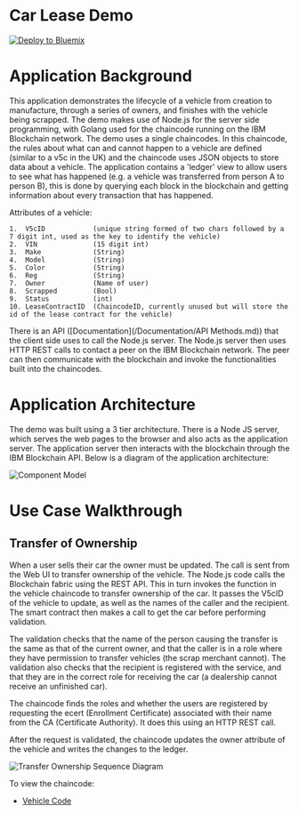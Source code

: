 # Car Lease Demo

[![Deploy to Bluemix](https://bluemix.net/deploy/button.png)](https://bluemix.net/deploy?repository=https://github.com/awjh/car-lease-demo.git)

# Application Background

This application demonstrates the lifecycle of a vehicle from creation to manufacture, through a series of owners, and finishes with the vehicle being scrapped. The demo makes use of Node.js for the server side programming, with Golang used for the chaincode running on the IBM Blockchain network. The demo uses a single chaincodes. In this chaincode, the rules about what can and cannot happen to a vehicle are defined (similar to a v5c in the UK) and the chaincode uses JSON objects to store data about a vehicle. The application contains a 'ledger' view to allow users to see what has happened (e.g. a vehicle was transferred from person A to person B), this is done by querying each block in the blockchain and getting information about every transaction that has happened. 

Attributes of a vehicle:

	1.	V5cID            (unique string formed of two chars followed by a 7 digit int, used as the key to identify the vehicle)
	2. 	VIN              (15 digit int)
	3. 	Make             (String)
	4. 	Model            (String)
	5. 	Color            (String)
	6. 	Reg              (String)
	7. 	Owner            (Name of user)
	8. 	Scrapped         (Bool)
	9. 	Status           (int)
	10.	LeaseContractID  (ChaincodeID, currently unused but will store the id of the lease contract for the vehicle)

There is an API ([Documentation](/Documentation/API Methods.md)) that the client side uses to call the Node.js server. The Node.js server then uses HTTP REST calls to contact a peer on the IBM Blockchain network. The peer can then communicate with the blockchain and invoke the functionalities built into the chaincodes.


# Application Architecture

The demo was built using a 3 tier architecture. There is a Node JS server, which serves the web pages to the browser and also acts as the application server. The application server then interacts with the blockchain through the IBM Blockchain API. Below is a diagram of the application architecture:

![Component Model](Images/Technical_Component_Model.png)

# Use Case Walkthrough

## Transfer of Ownership ##

When a user sells their car the owner must be updated. The call is sent from the Web UI to transfer ownership of the vehicle. The Node.js code calls the Blockchain fabric using the REST API. This in turn invokes the function in the vehicle chaincode to transfer ownership of the car. It passes the V5cID of the vehicle to update, as well as the names of the caller and the recipient. The smart contract then makes a call to get the car before performing validation.

The validation checks that the name of the person causing the transfer is the same as that of the current owner, and that the caller is in a role where they have permission to transfer vehicles (the scrap merchant cannot). The validation also checks that the recipient is registered with the service, and that they are in the correct role for receiving the car (a dealership cannot receive an unfinished car).

The chaincode finds the roles and whether the users are registered by requesting the ecert (Enrollment Certificate) associated with their name from the CA (Certificate Authority). It does this using an HTTP REST call.

After the request is validated, the chaincode updates the owner attribute of the vehicle and writes the changes to the ledger.

![Transfer Ownership Sequence Diagram](Images/Transfer_Vehicle_Sequence_Diagram.png)

To view the chaincode:

- [Vehicle Code](Chaincode/vehicle_code/vehicles.go)
